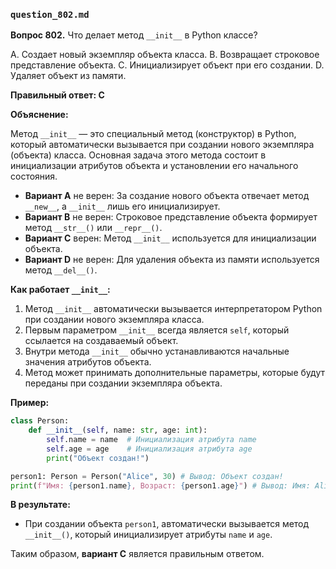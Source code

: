 ### `question_802.md`

**Вопрос 802.** Что делает метод `__init__` в Python классе?

A.  Создает новый экземпляр объекта класса.
B.  Возвращает строковое представление объекта.
C.  Инициализирует объект при его создании.
D.  Удаляет объект из памяти.

**Правильный ответ: C**

**Объяснение:**

Метод `__init__` — это специальный метод (конструктор) в Python, который автоматически вызывается при создании нового экземпляра (объекта) класса. Основная задача этого метода состоит в инициализации атрибутов объекта и установлении его начального состояния.

*   **Вариант A** не верен: За создание нового объекта отвечает метод `__new__`, а `__init__` лишь его инициализирует.
*   **Вариант B** не верен: Строковое представление объекта формирует метод `__str__()` или `__repr__()`.
*   **Вариант C** верен: Метод `__init__` используется для инициализации объекта.
*   **Вариант D** не верен: Для удаления объекта из памяти используется метод `__del__()`.

**Как работает `__init__`:**

1.  Метод `__init__` автоматически вызывается интерпретатором Python при создании нового экземпляра класса.
2.  Первым параметром `__init__` всегда является `self`, который ссылается на создаваемый объект.
3.  Внутри метода `__init__` обычно устанавливаются начальные значения атрибутов объекта.
4. Метод может принимать дополнительные параметры, которые будут переданы при создании экземпляра объекта.

**Пример:**

```python
class Person:
    def __init__(self, name: str, age: int):
        self.name = name  # Инициализация атрибута name
        self.age = age    # Инициализация атрибута age
        print("Объект создан!")

person1: Person = Person("Alice", 30) # Вывод: Объект создан!
print(f"Имя: {person1.name}, Возраст: {person1.age}") # Вывод: Имя: Alice, Возраст: 30
```

**В результате:**

*   При создании объекта `person1`, автоматически вызывается метод `__init__()`, который инициализирует атрибуты `name` и `age`.

Таким образом, **вариант C** является правильным ответом.
